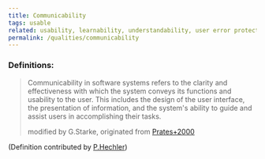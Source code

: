 ```yaml
---
title: Communicability
tags: usable
related: usability, learnability, understandability, user error protection, ease of use
permalink: /qualities/communicability
---
```


### Definitions:

> Communicability in software systems refers to the clarity and effectiveness with which the system conveys its functions and usability to the user. 
> This includes the design of the user interface, the presentation of information, and the system's ability to guide and assist users in accomplishing their tasks.
> 
> modified by G.Starke, originated from [Prates+2000](https://dl.acm.org/doi/fullHtml/10.1145/328595.328608)


(Definition contributed by [P.Hechler](https://github.com/arc42/quality.arc42.org-site/pull/154))